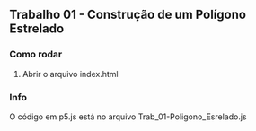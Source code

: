 ## Trabalho 01 - Construção de um Polígono Estrelado

### Como rodar

1. Abrir o arquivo index.html


### Info

O código em p5.js está no arquivo Trab_01-Poligono_Esrelado.js